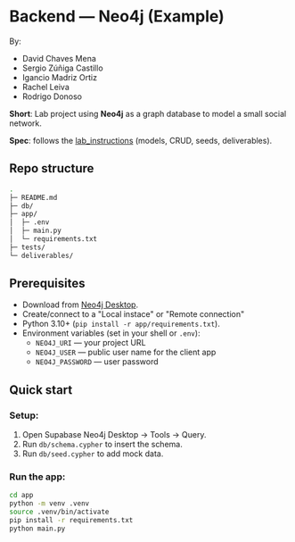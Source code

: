 # Backend — Neo4j (Example)

By: 
 - David Chaves Mena
 - Sergio Zúñiga Castillo
 - Igancio Madriz Ortiz
 - Rachel Leiva
 - Rodrigo Donoso

**Short**: Lab project using **Neo4j** as a graph database to model a small social network.

**Spec**: follows the [lab_instructions](Lab_Noe4j.pdf) (models, CRUD, seeds, deliverables).

## Repo structure
```bash
.
├─ README.md
├─ db/
├─ app/
│  ├─ .env
│  ├─ main.py
│  └─ requirements.txt
├─ tests/
└─ deliverables/
```

## Prerequisites
- Download from [Neo4j Desktop](https://neo4j.com/download/).
- Create/connect to a "Local instace" or "Remote connection" 
- Python 3.10+ (`pip install -r app/requirements.txt`).
- Environment variables (set in your shell or `.env`):
  - `NEO4J_URI` — your project URL
  - `NEO4J_USER` — public user name for the client app
  - `NEO4J_PASSWORD` — user password

## Quick start
### Setup:
1. Open Supabase Neo4j Desktop → Tools → Query.
3. Run `db/schema.cypher` to insert the schema.
4. Run `db/seed.cypher` to add mock data.

### Run the app:
```bash
cd app
python -m venv .venv
source .venv/bin/activate
pip install -r requirements.txt
python main.py
```
